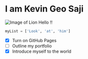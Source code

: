 # I am Kevin Geo Saji 
![Image of Lion](https://encrypted-tbn0.gstatic.com/images?q=tbn:ANd9GcQly-y3ZLkiC5mAhRsfb43yBObSAeE2vzKnWA&usqp=CAU) Hello !!
``` python
myList = ['Look', 'at', 'him']
```
- [x] Turn on GitHub Pages
- [ ] Outline my portfolio
- [x] Introduce myself to the world
